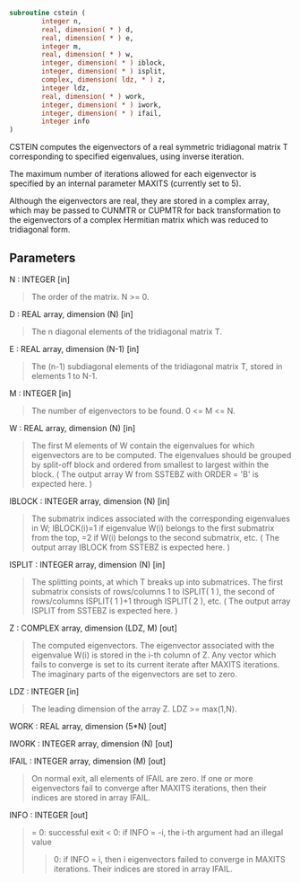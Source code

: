 ```fortran
subroutine cstein (
        integer n,
        real, dimension( * ) d,
        real, dimension( * ) e,
        integer m,
        real, dimension( * ) w,
        integer, dimension( * ) iblock,
        integer, dimension( * ) isplit,
        complex, dimension( ldz, * ) z,
        integer ldz,
        real, dimension( * ) work,
        integer, dimension( * ) iwork,
        integer, dimension( * ) ifail,
        integer info
)
```

CSTEIN computes the eigenvectors of a real symmetric tridiagonal
matrix T corresponding to specified eigenvalues, using inverse
iteration.

The maximum number of iterations allowed for each eigenvector is
specified by an internal parameter MAXITS (currently set to 5).

Although the eigenvectors are real, they are stored in a complex
array, which may be passed to CUNMTR or CUPMTR for back
transformation to the eigenvectors of a complex Hermitian matrix
which was reduced to tridiagonal form.

## Parameters
N : INTEGER [in]
> The order of the matrix.  N >= 0.

D : REAL array, dimension (N) [in]
> The n diagonal elements of the tridiagonal matrix T.

E : REAL array, dimension (N-1) [in]
> The (n-1) subdiagonal elements of the tridiagonal matrix
> T, stored in elements 1 to N-1.

M : INTEGER [in]
> The number of eigenvectors to be found.  0 <= M <= N.

W : REAL array, dimension (N) [in]
> The first M elements of W contain the eigenvalues for
> which eigenvectors are to be computed.  The eigenvalues
> should be grouped by split-off block and ordered from
> smallest to largest within the block.  ( The output array
> W from SSTEBZ with ORDER = 'B' is expected here. )

IBLOCK : INTEGER array, dimension (N) [in]
> The submatrix indices associated with the corresponding
> eigenvalues in W; IBLOCK(i)=1 if eigenvalue W(i) belongs to
> the first submatrix from the top, =2 if W(i) belongs to
> the second submatrix, etc.  ( The output array IBLOCK
> from SSTEBZ is expected here. )

ISPLIT : INTEGER array, dimension (N) [in]
> The splitting points, at which T breaks up into submatrices.
> The first submatrix consists of rows/columns 1 to
> ISPLIT( 1 ), the second of rows/columns ISPLIT( 1 )+1
> through ISPLIT( 2 ), etc.
> ( The output array ISPLIT from SSTEBZ is expected here. )

Z : COMPLEX array, dimension (LDZ, M) [out]
> The computed eigenvectors.  The eigenvector associated
> with the eigenvalue W(i) is stored in the i-th column of
> Z.  Any vector which fails to converge is set to its current
> iterate after MAXITS iterations.
> The imaginary parts of the eigenvectors are set to zero.

LDZ : INTEGER [in]
> The leading dimension of the array Z.  LDZ >= max(1,N).

WORK : REAL array, dimension (5\*N) [out]

IWORK : INTEGER array, dimension (N) [out]

IFAIL : INTEGER array, dimension (M) [out]
> On normal exit, all elements of IFAIL are zero.
> If one or more eigenvectors fail to converge after
> MAXITS iterations, then their indices are stored in
> array IFAIL.

INFO : INTEGER [out]
> = 0: successful exit
> < 0: if INFO = -i, the i-th argument had an illegal value
> > 0: if INFO = i, then i eigenvectors failed to converge
> in MAXITS iterations.  Their indices are stored in
> array IFAIL.
